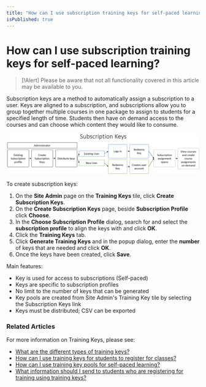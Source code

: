 ```yaml
---
title: "How can I use subscription training keys for self-paced learning?"
isPublished: true
---
```


# How can I use subscription training keys for self-paced learning?

> [!Alert] Please be aware that not all functionality covered in this article may be available to you.

Subscription keys are a method to automatically assign a subscription to a user. Keys are aligned to a subscription, and subscriptions allow you to group together multiple courses in one package to assign to students for a specified length of time. Students then have on demand access to the courses and can choose which content they would like to consume.

![](/tms/images/subscription-keys.png)

To create subscription keys:

1. On the **Site Admin** page on the **Training Keys** tile, click **Create Subscription Keys**.
1. On the **Create Subscription Keys** page, beside **Subscription Profile** click **Choose**.
1. In the **Choose Subscription Profile** dialog, search for and select the **subscription profile** to align the keys with and click **OK**.
1. Click the **Training Keys** tab.
1. Click **Generate Training Keys** and in the popup dialog, enter the **number** of keys that are needed and click **OK**.
1. Once the keys have been created, click **Save**.

Main features:

- Key is used for access to subscriptions (Self-paced)
- Keys are specific to subscription profiles
- No limit to the number of keys that can be generated
- Key pools are created from Site Admin's Training Key tile by selecting the Subscription Keys link
- Keys must be distributed; CSV can be exported

### Related Articles

For more information on Training Keys, please see:
- [What are the different types of training keys?](/tms/tms-administrators/tms-fundamentals/training-key-types.md)
- [How can I use training keys for students to register for classes?](class-training-keys.md)
- [How can I use training key pools for self-paced learning?](/tms/tms-administrators/self-paced-learning-and-subscriptions/training-key-pool.md)
- [What information should I send to students who are registering for training using training keys?](/tms/tms-administrators/classes/training-keys/information-to-send-to-students-who-are-registering-using-training-keys.md)
